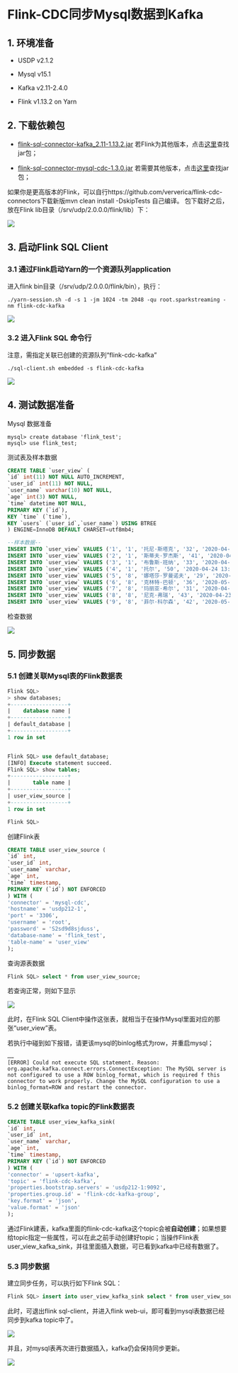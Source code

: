# Flink-CDC同步Mysql数据到Kafka

## 1. 环境准备

- USDP  v2.1.2

- Mysql  v15.1

- Kafka  v2.11-2.4.0

- Flink  v1.13.2 on Yarn

## 2. 下载依赖包

- [flink-sql-connector-kafka_2.11-1.13.2.jar](https://repo.maven.apache.org/maven2/org/apache/flink/flink-sql-connector-kafka_2.11/1.13.2/flink-sql-connector-kafka_2.11-1.13.2.jar)  若Flink为其他版本，点击[这里](https://repo.maven.apache.org/maven2/org/apache/flink/flink-sql-connector-kafka_2.11/)查找jar包；

- [flink-sql-connector-mysql-cdc-1.3.0.jar](https://repo.maven.apache.org/maven2/com/alibaba/ververica/flink-sql-connector-mysql-cdc/1.3.0/flink-sql-connector-mysql-cdc-1.3.0.jar)  若需要其他版本，点击[这里](https://repo.maven.apache.org/maven2/com/alibaba/ververica/flink-sql-connector-mysql-cdc/)查找jar包；

如果你是更高版本的Flink，可以自行https://github.com/ververica/flink-cdc-connectors下载新版mvn clean install -DskipTests 自己编译。   包下载好之后，放在Flink lib目录（/srv/udp/2.0.0.0/flink/lib）下：

![](../images/developer/Flink/flink-lib.png)

## 3. 启动Flink SQL Client

### 3.1 通过Flink启动Yarn的一个资源队列application 

进入flink bin目录（/srv/udp/2.0.0.0/flink/bin），执行：

```shell
./yarn-session.sh -d -s 1 -jm 1024 -tm 2048 -qu root.sparkstreaming -nm flink-cdc-kafka
```

![](../images/developer/Flink/yarn-applications.png)

### 3.2 进入Flink SQL 命令行

注意，需指定关联已创建的资源队列“flink-cdc-kafka”

```shell
./sql-client.sh embedded -s flink-cdc-kafka
```

![](../images/developer/Flink/flink-sql-client.png)

## 4. 测试数据准备

Mysql 数据准备

```shell
mysql> create database 'flink_test';
mysql> use flink_test;
```

测试表及样本数据

```sql
CREATE TABLE `user_view` (
`id` int(11) NOT NULL AUTO_INCREMENT,
`user_id` int(11) NOT NULL,
`user_name` varchar(10) NOT NULL,
`age` int(3) NOT NULL,
`time` datetime NOT NULL,
PRIMARY KEY (`id`),
KEY `time` (`time`),
KEY `users` (`user_id`,`user_name`) USING BTREE
) ENGINE=InnoDB DEFAULT CHARSET=utf8mb4;

--样本数据--
INSERT INTO `user_view` VALUES ('1', '1', '托尼·斯塔克', '32', '2020-04-24 13:14:00');
INSERT INTO `user_view` VALUES ('2', '1', '斯蒂夫·罗杰斯', '41', '2020-04-24 13:14:00');
INSERT INTO `user_view` VALUES ('3', '1', '布鲁斯·班纳', '33', '2020-04-24 13:14:00');
INSERT INTO `user_view` VALUES ('4', '1', '托尔', '50', '2020-04-24 13:14:00');
INSERT INTO `user_view` VALUES ('5', '8', '娜塔莎·罗曼诺夫', '29', '2020-05-14 13:14:00');
INSERT INTO `user_view` VALUES ('6', '8', '克林特·巴顿', '36', '2020-05-13 13:14:00');
INSERT INTO `user_view` VALUES ('7', '8', '玛丽亚·希尔', '31', '2020-04-24 13:14:00');
INSERT INTO `user_view` VALUES ('8', '8', '尼克·弗瑞', '43', '2020-04-23 13:14:00');
INSERT INTO `user_view` VALUES ('9', '8', '菲尔·科尔森', '42', '2020-05-13 13:14:00');
```

检查数据

![](../images/developer/Flink/mysql-table-select.png)

## 5. 同步数据

### 5.1 创建关联Mysql表的Flink数据表

```sql
Flink SQL>
> show databases;
+------------------+
|    database name |
+------------------+
| default_database |
+------------------+
1 row in set


Flink SQL> use default_database;
[INFO] Execute statement succeed.
Flink SQL> show tables;
+------------------+
|       table name |
+------------------+
| user_view_source |
+------------------+
1 row in set

Flink SQL>
```

创建Flink表

```sql
CREATE TABLE user_view_source (
`id` int,
`user_id` int,
`user_name` varchar,
`age` int,
`time` timestamp,
PRIMARY KEY (`id`) NOT ENFORCED
) WITH (
'connector' = 'mysql-cdc',
'hostname' = 'usdp212-1',
'port' = '3306',
'username' = 'root',
'password' = 'S2sd9d8sjduss',
'database-name' = 'flink_test',
'table-name' = 'user_view'
);
```

查询源表数据

```sql
Flink SQL> select * from user_view_source;
```

若查询正常，则如下显示

![](../images/developer/Flink/flink-sql-select.png)

此时，在Flink SQL Client中操作这张表，就相当于在操作Mysql里面对应的那张“user_view”表。

若执行中碰到如下报错，请更该mysql的binlog格式为row，并重启mysql；

```shell
……
[ERROR] Could not execute SQL statement. Reason:
org.apache.kafka.connect.errors.ConnectException: The MySQL server is not configured to use a ROW binlog_format, which is required f this connector to work properly. Change the MySQL configuration to use a binlog_format=ROW and restart the connector.
```

### 5.2 创建关联kafka topic的Flink数据表

```sql
CREATE TABLE user_view_kafka_sink(
`id` int,
`user_id` int,
`user_name` varchar,
`age` int,
`time` timestamp,
PRIMARY KEY (`id`) NOT ENFORCED
) WITH (
'connector' = 'upsert-kafka',
'topic' = 'flink-cdc-kafka',
'properties.bootstrap.servers' = 'usdp212-1:9092',
'properties.group.id' = 'flink-cdc-kafka-group',
'key.format' = 'json',
'value.format' = 'json'
);
```

通过Flink建表，kafka里面的flink-cdc-kafka这个topic会被**自动创建**；如果想要给topic指定一些属性，可以在此之前手动创建好topic；当操作Flink表user_view_kafka_sink，并往里面插入数据，可已看到kafka中已经有数据了。

### 5.3 同步数据

建立同步任务，可以执行如下Flink SQL：

```sql
Flink SQL> insert into user_view_kafka_sink select * from user_view_source;
```

此时，可退出flink sql-client，并进入flink web-ui，即可看到mysql表数据已经同步到kafka topic中了。

![](../images/developer/Flink/flink-webui-yarn-tracking-url.png)

并且，对mysql表再次进行数据插入，kafka仍会保持同步更新。

![](../images/developer/Flink/kafka-console-consumer.png)
